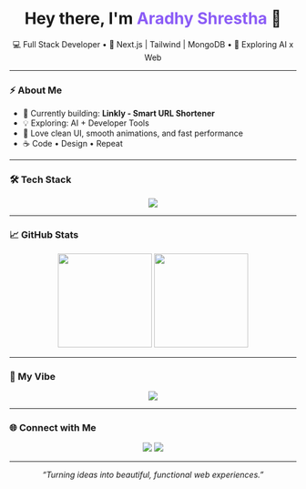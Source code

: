 <h1 align="center">Hey there, I'm <span style="color:#8b5cf6;">Aradhy Shrestha</span> 👋</h1>

<p align="center">
💻 Full Stack Developer • 🚀 Next.js | Tailwind | MongoDB • 🤖 Exploring AI x Web  
</p>

---

### ⚡ About Me
- 🌱 Currently building: **Linkly - Smart URL Shortener**
- 💡 Exploring: AI + Developer Tools  
- 🧠 Love clean UI, smooth animations, and fast performance  
- ☕ Code • Design • Repeat  

---

### 🛠️ Tech Stack
<p align="center">
  <img src="https://skillicons.dev/icons?i=nextjs,react,tailwind,nodejs,express,mongodb,js,html,css,git,github,vscode" />
</p>

---

### 📈 GitHub Stats
<p align="center">
  <img src="https://github-readme-stats.vercel.app/api?username=AradhyShrestha&show_icons=true&theme=tokyonight" height="165"/>
  <img src="https://github-readme-streak-stats.herokuapp.com/?user=AradhyShrestha&theme=tokyonight" height="165"/>
</p>

---

### 🎨 My Vibe
<p align="center">
  <img src="https://readme-typing-svg.demolab.com?font=Fira+Code&size=24&pause=1000&color=8B5CF6&center=true&vCenter=true&width=500&lines=Developer.+Designer.+Dreamer.;Coding+is+my+Superpower.;Always+Learning+Something+New.">
</p>

---

### 🌐 Connect with Me
<p align="center">
  <a href="https://github.com/AradhyShrestha"><img src="https://img.shields.io/badge/GitHub-181717?style=for-the-badge&logo=github"></a>
  <a href="mailto:ardhyshrestha1509@gmail.com"><img src="https://img.shields.io/badge/Email-D14836?style=for-the-badge&logo=gmail&logoColor=white"></a>
</p>

---

<p align="center">
  <i>“Turning ideas into beautiful, functional web experiences.”</i>
</p>
